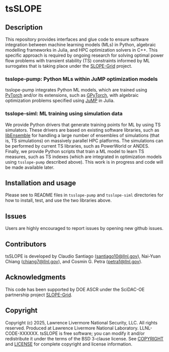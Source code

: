 # tsSLOPE


## Description

This repository provides interfaces and glue code to ensure software integration between machine learning models (MLs) in Python, algebraic modelling frameworks in Julia, and HPC optimization solvers in C++. This specific approach is required by ongoing research for solving optimal power flow problems with transient stability (TS) constraints informed by ML surrogates that is taking place under the [SLOPE-Grid](https://slope-grid.github.io/) project.

### tsslope-pump: Python MLs within JuMP optimization models 
tsslope-pump integrates Python ML models, which are trained using [PyTorch](https://pytorch.org/) and/or its extensions, such as [GPyTorch](https://gpytorch.ai/), with algebraic optimization problems specified using [JuMP](https://jump.dev/) in Julia. 

### tsslope-siml: ML training using simulation data
We provide Python drivers that generate training points for ML by using TS simulators. These drivers are based on existing software libraries, such as [libEnsemble](https://github.com/Libensemble/libensemble) for handling a large number of ensembles of simulations (that is, TS simulations) on massively parallel HPC platforms. The simulations can be performed by current TS libraries, such as PowerWorld or ANDES. Finally, we provide Python scripts that train a ML model to learn  TS measures, such as TS indexes (which are integrated in optimization models using  `tsslope-pump` described above). This work is in progress and code will be made available later.

## Installation and usage

Please see to README files in `tsslope-pump` and `tsslope-siml` directories for how to install, test, and use the two libraries above. 

## Issues

Users are highly encouraged to report issues by opening new github issues. 

## Contributors

tsSLOPE is developed by Claudio Santiago (santiago10@llnl.gov), Nai-Yuan Chiang (chiang7@llnl.gov), and Cosmin G. Petra (petra1@llnl.gov). 

## Acknowledgments

This code has been supported by DOE ASCR under the SciDAC-OE partnership project [SLOPE-Grid](https://slope-grid.github.io/).

## Copyright

Copyright (c) 2025, Lawrence Livermore National Security, LLC. All rights reserved. Produced at  Lawrence Livermore National Laboratory. LLNL-CODE-XXXXXX. tsSLOPE is free software; you can modify it and/or redistribute it under the terms of the BSD 3-clause license. See [COPYRIGHT](COPYRIGHT) and [LICENSE](LICENSE) for complete copyright and license information.


